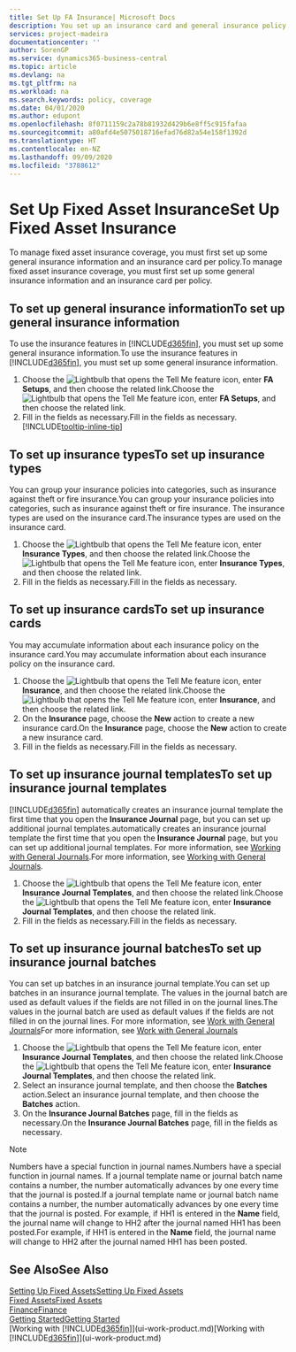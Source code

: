 ```yaml
---
title: Set Up FA Insurance| Microsoft Docs
description: You set up an insurance card and general insurance policy information to manage fixed asset insurance coverage.
services: project-madeira
documentationcenter: ''
author: SorenGP
ms.service: dynamics365-business-central
ms.topic: article
ms.devlang: na
ms.tgt_pltfrm: na
ms.workload: na
ms.search.keywords: policy, coverage
ms.date: 04/01/2020
ms.author: edupont
ms.openlocfilehash: 8f0711159c2a78b81932d429b6e8ff5c915fafaa
ms.sourcegitcommit: a80afd4e5075018716efad76d82a54e158f1392d
ms.translationtype: HT
ms.contentlocale: en-NZ
ms.lasthandoff: 09/09/2020
ms.locfileid: "3788612"
---
```

# <a name="set-up-fixed-asset-insurance"></a><span data-ttu-id="d732a-103">Set Up Fixed Asset Insurance</span><span class="sxs-lookup"><span data-stu-id="d732a-103">Set Up Fixed Asset Insurance</span></span>
<span data-ttu-id="d732a-104">To manage fixed asset insurance coverage, you must first set up some general insurance information and an insurance card per policy.</span><span class="sxs-lookup"><span data-stu-id="d732a-104">To manage fixed asset insurance coverage, you must first set up some general insurance information and an insurance card per policy.</span></span>

## <a name="to-set-up-general-insurance-information"></a><span data-ttu-id="d732a-105">To set up general insurance information</span><span class="sxs-lookup"><span data-stu-id="d732a-105">To set up general insurance information</span></span>
<span data-ttu-id="d732a-106">To use the insurance features in [!INCLUDE[d365fin](includes/d365fin_md.md)], you must set up some general insurance information.</span><span class="sxs-lookup"><span data-stu-id="d732a-106">To use the insurance features in [!INCLUDE[d365fin](includes/d365fin_md.md)], you must set up some general insurance information.</span></span>  

1. <span data-ttu-id="d732a-107">Choose the ![Lightbulb that opens the Tell Me feature](media/ui-search/search_small.png "Tell me what you want to do") icon, enter **FA Setups**, and then choose the related link.</span><span class="sxs-lookup"><span data-stu-id="d732a-107">Choose the ![Lightbulb that opens the Tell Me feature](media/ui-search/search_small.png "Tell me what you want to do") icon, enter **FA Setups**, and then choose the related link.</span></span>  
2. <span data-ttu-id="d732a-108">Fill in the fields as necessary.</span><span class="sxs-lookup"><span data-stu-id="d732a-108">Fill in the fields as necessary.</span></span> [!INCLUDE[tooltip-inline-tip](includes/tooltip-inline-tip_md.md)]  

## <a name="to-set-up-insurance-types"></a><span data-ttu-id="d732a-109">To set up insurance types</span><span class="sxs-lookup"><span data-stu-id="d732a-109">To set up insurance types</span></span>
<span data-ttu-id="d732a-110">You can group your insurance policies into categories, such as insurance against theft or fire insurance.</span><span class="sxs-lookup"><span data-stu-id="d732a-110">You can group your insurance policies into categories, such as insurance against theft or fire insurance.</span></span> <span data-ttu-id="d732a-111">The insurance types are used on the insurance card.</span><span class="sxs-lookup"><span data-stu-id="d732a-111">The insurance types are used on the insurance card.</span></span>

1. <span data-ttu-id="d732a-112">Choose the ![Lightbulb that opens the Tell Me feature](media/ui-search/search_small.png "Tell me what you want to do") icon, enter **Insurance Types**, and then choose the related link.</span><span class="sxs-lookup"><span data-stu-id="d732a-112">Choose the ![Lightbulb that opens the Tell Me feature](media/ui-search/search_small.png "Tell me what you want to do") icon, enter **Insurance Types**, and then choose the related link.</span></span>  
2. <span data-ttu-id="d732a-113">Fill in the fields as necessary.</span><span class="sxs-lookup"><span data-stu-id="d732a-113">Fill in the fields as necessary.</span></span>

## <a name="to-set-up-insurance-cards"></a><span data-ttu-id="d732a-114">To set up insurance cards</span><span class="sxs-lookup"><span data-stu-id="d732a-114">To set up insurance cards</span></span>
<span data-ttu-id="d732a-115">You may accumulate information about each insurance policy on the insurance card.</span><span class="sxs-lookup"><span data-stu-id="d732a-115">You may accumulate information about each insurance policy on the insurance card.</span></span>  

1. <span data-ttu-id="d732a-116">Choose the ![Lightbulb that opens the Tell Me feature](media/ui-search/search_small.png "Tell me what you want to do") icon, enter **Insurance**, and then choose the related link.</span><span class="sxs-lookup"><span data-stu-id="d732a-116">Choose the ![Lightbulb that opens the Tell Me feature](media/ui-search/search_small.png "Tell me what you want to do") icon, enter **Insurance**, and then choose the related link.</span></span>  
2. <span data-ttu-id="d732a-117">On the **Insurance** page, choose the **New** action to create a  new insurance card.</span><span class="sxs-lookup"><span data-stu-id="d732a-117">On the **Insurance** page, choose the **New** action to create a  new insurance card.</span></span>  
3. <span data-ttu-id="d732a-118">Fill in the fields as necessary.</span><span class="sxs-lookup"><span data-stu-id="d732a-118">Fill in the fields as necessary.</span></span>

## <a name="to-set-up-insurance-journal-templates"></a><span data-ttu-id="d732a-119">To set up insurance journal templates</span><span class="sxs-lookup"><span data-stu-id="d732a-119">To set up insurance journal templates</span></span>
[!INCLUDE[d365fin](includes/d365fin_md.md)] <span data-ttu-id="d732a-120">automatically creates an insurance journal template the first time that you open the **Insurance Journal** page, but you can set up additional journal templates.</span><span class="sxs-lookup"><span data-stu-id="d732a-120">automatically creates an insurance journal template the first time that you open the **Insurance Journal** page, but you can set up additional journal templates.</span></span> <span data-ttu-id="d732a-121">For more information, see [Working with General Journals](ui-work-general-journals.md).</span><span class="sxs-lookup"><span data-stu-id="d732a-121">For more information, see [Working with General Journals](ui-work-general-journals.md).</span></span>  

1. <span data-ttu-id="d732a-122">Choose the ![Lightbulb that opens the Tell Me feature](media/ui-search/search_small.png "Tell me what you want to do") icon, enter **Insurance Journal Templates**, and then choose the related link.</span><span class="sxs-lookup"><span data-stu-id="d732a-122">Choose the ![Lightbulb that opens the Tell Me feature](media/ui-search/search_small.png "Tell me what you want to do") icon, enter **Insurance Journal Templates**, and then choose the related link.</span></span>  
2. <span data-ttu-id="d732a-123">Fill in the fields as necessary.</span><span class="sxs-lookup"><span data-stu-id="d732a-123">Fill in the fields as necessary.</span></span>

## <a name="to-set-up-insurance-journal-batches"></a><span data-ttu-id="d732a-124">To set up insurance journal batches</span><span class="sxs-lookup"><span data-stu-id="d732a-124">To set up insurance journal batches</span></span>
<span data-ttu-id="d732a-125">You can set up batches in an insurance journal template.</span><span class="sxs-lookup"><span data-stu-id="d732a-125">You can set up batches in an insurance journal template.</span></span> <span data-ttu-id="d732a-126">The values in the journal batch are used as default values if the fields are not filled in on the journal lines.</span><span class="sxs-lookup"><span data-stu-id="d732a-126">The values in the journal batch are used as default values if the fields are not filled in on the journal lines.</span></span> <span data-ttu-id="d732a-127">For more information, see [Work with General Journals](ui-work-general-journals.md)</span><span class="sxs-lookup"><span data-stu-id="d732a-127">For more information, see [Work with General Journals](ui-work-general-journals.md)</span></span>  

1. <span data-ttu-id="d732a-128">Choose the ![Lightbulb that opens the Tell Me feature](media/ui-search/search_small.png "Tell me what you want to do") icon, enter **Insurance Journal Templates**, and then choose the related link.</span><span class="sxs-lookup"><span data-stu-id="d732a-128">Choose the ![Lightbulb that opens the Tell Me feature](media/ui-search/search_small.png "Tell me what you want to do") icon, enter **Insurance Journal Templates**, and then choose the related link.</span></span>  
2. <span data-ttu-id="d732a-129">Select an insurance journal template, and then choose the **Batches** action.</span><span class="sxs-lookup"><span data-stu-id="d732a-129">Select an insurance journal template, and then choose the **Batches** action.</span></span>
3. <span data-ttu-id="d732a-130">On the **Insurance Journal Batches** page, fill in the fields as necessary.</span><span class="sxs-lookup"><span data-stu-id="d732a-130">On the **Insurance Journal Batches** page, fill in the fields as necessary.</span></span>

> [!NOTE]  
>   <span data-ttu-id="d732a-131">Numbers have a special function in journal names.</span><span class="sxs-lookup"><span data-stu-id="d732a-131">Numbers have a special function in journal names.</span></span> <span data-ttu-id="d732a-132">If a journal template name or journal batch name contains a number, the number automatically advances by one every time that the journal is posted.</span><span class="sxs-lookup"><span data-stu-id="d732a-132">If a journal template name or journal batch name contains a number, the number automatically advances by one every time that the journal is posted.</span></span> <span data-ttu-id="d732a-133">For example, if HH1 is entered in the **Name** field, the journal name will change to HH2 after the journal named HH1 has been posted.</span><span class="sxs-lookup"><span data-stu-id="d732a-133">For example, if HH1 is entered in the **Name** field, the journal name will change to HH2 after the journal named HH1 has been posted.</span></span>

## <a name="see-also"></a><span data-ttu-id="d732a-134">See Also</span><span class="sxs-lookup"><span data-stu-id="d732a-134">See Also</span></span>
[<span data-ttu-id="d732a-135">Setting Up Fixed Assets</span><span class="sxs-lookup"><span data-stu-id="d732a-135">Setting Up Fixed Assets</span></span>](fa-setup.md)  
[<span data-ttu-id="d732a-136">Fixed Assets</span><span class="sxs-lookup"><span data-stu-id="d732a-136">Fixed Assets</span></span>](fa-manage.md)  
[<span data-ttu-id="d732a-137">Finance</span><span class="sxs-lookup"><span data-stu-id="d732a-137">Finance</span></span>](finance.md)  
[<span data-ttu-id="d732a-138">Getting Started</span><span class="sxs-lookup"><span data-stu-id="d732a-138">Getting Started</span></span>](product-get-started.md)  
<span data-ttu-id="d732a-139">[Working with [!INCLUDE[d365fin](includes/d365fin_md.md)]](ui-work-product.md)</span><span class="sxs-lookup"><span data-stu-id="d732a-139">[Working with [!INCLUDE[d365fin](includes/d365fin_md.md)]](ui-work-product.md)</span></span>
